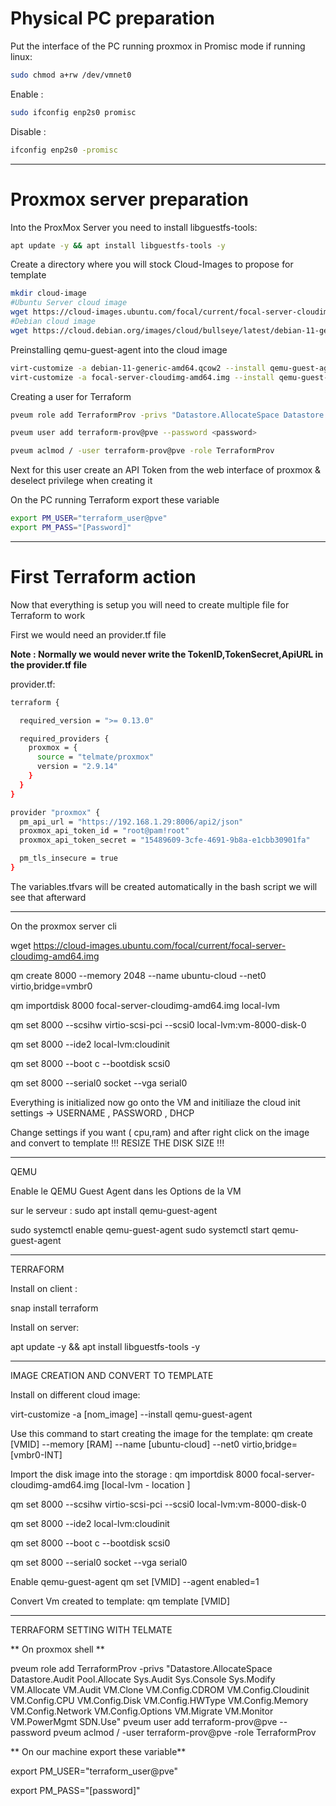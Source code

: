 # Physical PC preparation

Put the interface of the PC running proxmox in Promisc mode if running linux: 

```bash
sudo chmod a+rw /dev/vmnet0
```

Enable :
```bash
sudo ifconfig enp2s0 promisc
```

Disable :
```bash
ifconfig enp2s0 -promisc
```

---

# Proxmox server preparation

Into the ProxMox Server you need to install libguestfs-tools:
```bash
apt update -y && apt install libguestfs-tools -y
```

Create a directory where you will stock Cloud-Images to propose for template
```bash
mkdir cloud-image
#Ubuntu Server cloud image
wget https://cloud-images.ubuntu.com/focal/current/focal-server-cloudimg-amd64.img
#Debian cloud image
wget https://cloud.debian.org/images/cloud/bullseye/latest/debian-11-generic-amd64.qcow2
```

Preinstalling qemu-guest-agent into the cloud image
```bash
virt-customize -a debian-11-generic-amd64.qcow2 --install qemu-guest-agent
virt-customize -a focal-server-cloudimg-amd64.img --install qemu-guest-agent
```

Creating a user for Terraform
```bash
pveum role add TerraformProv -privs "Datastore.AllocateSpace Datastore.Audit Pool.Allocate Sys.Audit Sys.Console Sys.Modify VM.Allocate VM.Audit VM.Clone VM.Config.CDROM VM.Config.Cloudinit VM.Config.CPU VM.Config.Disk VM.Config.HWType VM.Config.Memory VM.Config.Network VM.Config.Options VM.Migrate VM.Monitor VM.PowerMgmt SDN.Use"

pveum user add terraform-prov@pve --password <password>

pveum aclmod / -user terraform-prov@pve -role TerraformProv
```

Next for this user create an API Token from the web interface of proxmox & deselect privilege when creating it

On the PC running Terraform export these variable
```bash
export PM_USER="terraform_user@pve"
export PM_PASS="[Password]"
```

---

# First Terraform action

Now that everything is setup you will need to create multiple file for Terraform to work

First we would need an provider.tf file 

**Note : Normally we would never write the TokenID,TokenSecret,ApiURL in the provider.tf file**

provider.tf:
```bash
terraform {

  required_version = ">= 0.13.0"

  required_providers {
    proxmox = {
      source = "telmate/proxmox"
      version = "2.9.14"
    }
  }
}

provider "proxmox" {
  pm_api_url = "https://192.168.1.29:8006/api2/json"
  proxmox_api_token_id = "root@pam!root"
  proxmox_api_token_secret = "15489609-3cfe-4691-9b8a-e1cbb30901fa"

  pm_tls_insecure = true
}
```

The variables.tfvars will be created automatically in the bash script we will see that afterward



---


On the proxmox server cli

wget https://cloud-images.ubuntu.com/focal/current/focal-server-cloudimg-amd64.img

qm create 8000 --memory 2048 --name ubuntu-cloud --net0 virtio,bridge=vmbr0

qm importdisk 8000 focal-server-cloudimg-amd64.img local-lvm

qm set 8000 --scsihw virtio-scsi-pci --scsi0 local-lvm:vm-8000-disk-0

qm set 8000 --ide2 local-lvm:cloudinit

qm set 8000 --boot c --bootdisk scsi0

qm set 8000 --serial0 socket --vga serial0


Everything is initialized now go onto the VM and initiliaze the cloud init settings -> USERNAME , PASSWORD , DHCP

Change settings if you want ( cpu,ram) and after right click on the image and convert to template !!! RESIZE THE DISK SIZE !!!


-------------------------------------------------

QEMU

Enable le QEMU Guest Agent dans les Options de la VM

sur le serveur : sudo apt install qemu-guest-agent

sudo systemctl enable qemu-guest-agent
sudo systemctl start qemu-guest-agent

--------------------------------------------------

TERRAFORM

Install on client :

snap install terraform

Install on server:

apt update -y && apt install libguestfs-tools -y

--------------------------------------------------

IMAGE CREATION AND CONVERT TO TEMPLATE

Install on different cloud image:

virt-customize -a [nom_image] --install qemu-guest-agent

Use this command to start creating the image for the template:
qm create [VMID] --memory [RAM] --name [ubuntu-cloud] --net0 virtio,bridge=[vmbr0-INT]

Import the disk image into the storage :
qm importdisk 8000 focal-server-cloudimg-amd64.img [local-lvm - location ]


qm set 8000 --scsihw virtio-scsi-pci --scsi0 local-lvm:vm-8000-disk-0

qm set 8000 --ide2 local-lvm:cloudinit

qm set 8000 --boot c --bootdisk scsi0

qm set 8000 --serial0 socket --vga serial0

Enable qemu-guest-agent
qm set [VMID] --agent enabled=1

Convert Vm created to template:
qm template [VMID]


--------------------------------------------------

TERRAFORM SETTING WITH TELMATE

** On proxmox shell **

pveum role add TerraformProv -privs "Datastore.AllocateSpace Datastore.Audit Pool.Allocate Sys.Audit Sys.Console Sys.Modify VM.Allocate VM.Audit VM.Clone VM.Config.CDROM VM.Config.Cloudinit VM.Config.CPU VM.Config.Disk VM.Config.HWType VM.Config.Memory VM.Config.Network VM.Config.Options VM.Migrate VM.Monitor VM.PowerMgmt SDN.Use"
pveum user add terraform-prov@pve --password <password>
pveum aclmod / -user terraform-prov@pve -role TerraformProv


** On our machine export these variable**

export PM_USER="terraform_user@pve"

export PM_PASS="[password]"




